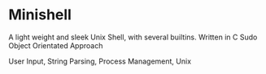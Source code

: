 # Minishell

A light weight and sleek Unix Shell, with several builtins.
Written in C
Sudo Object Orientated Approach

User Input, String Parsing, Process Management, Unix 

